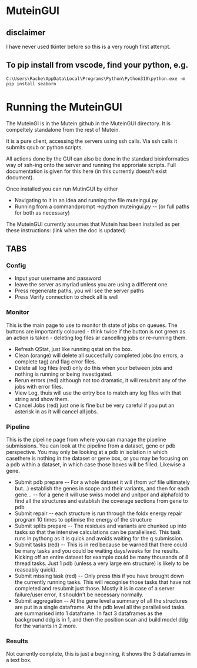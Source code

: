 # MuteinGUI

## disclaimer
I have never used tkinter before so this is a very rough first attempt.

## To pip install from vscode, find your python, e.g.
```
C:\Users\Rache\AppData\Local\Programs\Python\Python310\python.exe -m pip install seaborn
```

# Running the MuteinGUI

The MuteinGI is in the Mutein github in the MuteinGUI directory. It is compeltely standalone from the rest of Mutein.

It is a pure client, accessing the servers using ssh calls. Via ssh calls it submits qsub or python scripts.

All actions done by the GUI can also be done in the standard bioinformatics way of ssh-ing onto the server and running the approriate scripts. Full documentation is given for this here (in this currently doesn't exist document).

Once installed you can run MutinGUI by either
- Navigating to it in an idea and running the file muteingui.py
- Running from a commandprompt 
->python muteingui.py
-- (or full paths for both as necessary)

The MuteinGUI currently assumes that Mutein has been installed as per these instructions: (link when the doc is updated)

## TABS 
### Config
- Input your username and password
- leave the server as myriad unless you are using a different one.
- Press regenerate paths, you will see the server paths
- Press Verify connection to check all is well

### Monitor
This is the main page to use to monitor th state of jobs on queues. The buttons are importantly coloured - think twice if the button is not green as an action is taken - deleting log files ar cancelling jobs or re-running them.
- Refresh QStat, just like running qstat on the box.
- Clean (orange) will delete all succesfully completed jobs (no errors, a complete tag) and flag error files.
- Delete all log files (red) only do this when your between jobs and nothing is running or being investigated.
- Rerun errors (red) although not too dramatic, it will resubmit any of the jobs with error files.
- View Log, thuis will use the entry box to match any log files with that string and show them.
-  Cancel Jobs (red) just one is fine but be very careful if you put an asterisk in as it will cancel all jobs.

### Pipeline
This is the pipeline page from where you can manage the pipeline submissions. You can look at the pipeline from a dataset, gene or pdb perspective. You may only be looking at a pdb in isolation in which casethere is nothing in the dataset or gene box, or you may be focusing on a pdb within a dataset, in which case those boxes will be filled. Likewise a gene.
- Submit pdb prepare
-- For a whole dataset it will (from vcf file ultimately but...) establish the genes in scope and their variants, and  then for each gene...
-- for a gene it will use swiss model and unitpor and alphafold to find all the structures and establish the coverage sections from gene to pdb
- Submit repair
-- each structure is run through the foldx energy repair program 10 times to optimise the energy of the structure
- Submit splits prepare
-- The residues and variants are chunked up into tasks so that the intensive calculations can be parallelised. This task runs in pythong as it is quick and avoids waiting for the q submission.
- Submit tasks (red)
-- This is in red because be warned that there could be many tasks and you could be waiting days/weeks for the results. Kicking off an entire dataset for example could be many thousands of 8 thread tasks. Just 1 pdb (unless a very large em structure) is likely to be reasoably quick).
- Submit missing task (red)
-- Only press this if you have brought down the currently running tasks. This will recognise those tasks that have not completed and resubmit just those. Mostly it is in case of a server failure/user error, it shouldn't be necessary normally. 
- Submit aggregation
-- At the gene level a summary of all the structures are put in a single dataframe. At the pdb level all the parallelised tasks are summarised into 1 dataframe. In fact 3 dataframes as the background ddg is in 1, and then the position scan and build model ddg for the variants in 2 more.

### Results
Not currently complete, this is just a beginning, it shows the 3 dataframes in a text box.







    






